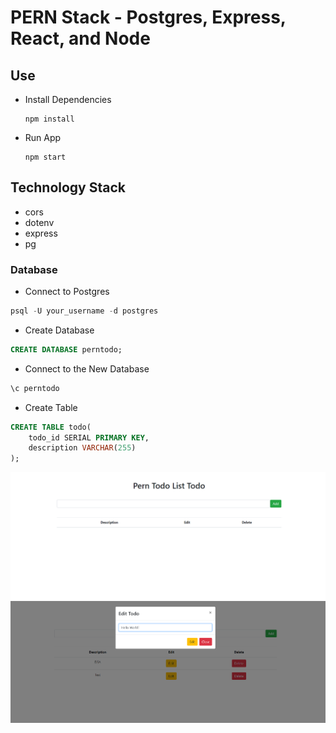 PERN Stack - Postgres, Express, React, and Node
===



## Use
- Install Dependencies
  ```
  npm install
  ```
- Run App
  ```
  npm start
  ```
## Technology Stack
 - cors
  - dotenv
  - express
  - pg


### Database
- Connect to Postgres
```sql
psql -U your_username -d postgres
```

- Create Database
```sql
CREATE DATABASE perntodo;
```

- Connect to the New Database
```sql
\c perntodo
```

- Create Table 
```sql
CREATE TABLE todo(
    todo_id SERIAL PRIMARY KEY,
    description VARCHAR(255)
);
```

<div align="center">
  <img src="home.PNG" alt="home">
</div>


<div align="center">
  <img src="Edit.PNG" alt="home">
</div>

